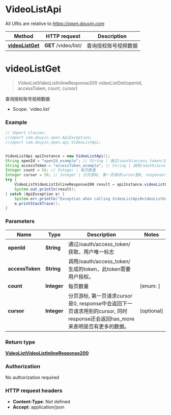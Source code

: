 # VideoListApi

All URIs are relative to *https://open.douyin.com*

Method | HTTP request | Description
------------- | ------------- | -------------
[**videoListGet**](VideoListApi.md#videoListGet) | **GET** /video/list/ | 查询授权账号视频数据

<a name="videoListGet"></a>
# **videoListGet**
> VideoListVideoListInlineResponse200 videoListGet(openId, accessToken, count, cursor)

查询授权账号视频数据

* Scope: &#x60;video.list&#x60; 

### Example
```java
// Import classes:
//import com.douyin.open.ApiException;
//import com.douyin.open.api.VideoListApi;


VideoListApi apiInstance = new VideoListApi();
String openId = "openId_example"; // String | 通过/oauth/access_token/获取，用户唯一标志
String accessToken = "accessToken_example"; // String | 调用/oauth/access_token/生成的token，此token需要用户授权。
Integer count = 56; // Integer | 每页数量
Integer cursor = 56; // Integer | 分页游标, 第一页请求cursor是0, response中会返回下一页请求用到的cursor, 同时response还会返回has_more来表明是否有更多的数据。
try {
    VideoListVideoListInlineResponse200 result = apiInstance.videoListGet(openId, accessToken, count, cursor);
    System.out.println(result);
} catch (ApiException e) {
    System.err.println("Exception when calling VideoListApi#videoListGet");
    e.printStackTrace();
}
```

### Parameters

Name | Type | Description  | Notes
------------- | ------------- | ------------- | -------------
 **openId** | **String**| 通过/oauth/access_token/获取，用户唯一标志 |
 **accessToken** | **String**| 调用/oauth/access_token/生成的token，此token需要用户授权。 |
 **count** | **Integer**| 每页数量 | [enum: ]
 **cursor** | **Integer**| 分页游标, 第一页请求cursor是0, response中会返回下一页请求用到的cursor, 同时response还会返回has_more来表明是否有更多的数据。 | [optional]

### Return type

[**VideoListVideoListInlineResponse200**](VideoListVideoListInlineResponse200.md)

### Authorization

No authorization required

### HTTP request headers

 - **Content-Type**: Not defined
 - **Accept**: application/json

